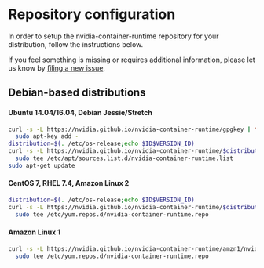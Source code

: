 # Repository configuration

In order to setup the nvidia-container-runtime repository for your distribution, follow the instructions below.

If you feel something is missing or requires additional information, please let us know by [filing a new issue](https://github.com/NVIDIA/nvidia-container-runtime/issues/new).

## Debian-based distributions

#### Ubuntu 14.04/16.04, Debian Jessie/Stretch

```bash
curl -s -L https://nvidia.github.io/nvidia-container-runtime/gpgkey | \
  sudo apt-key add -
distribution=$(. /etc/os-release;echo $ID$VERSION_ID)
curl -s -L https://nvidia.github.io/nvidia-container-runtime/$distribution/nvidia-container-runtime.list | \
  sudo tee /etc/apt/sources.list.d/nvidia-container-runtime.list
sudo apt-get update
```

#### CentOS 7, RHEL 7.4, Amazon Linux 2
```bash
distribution=$(. /etc/os-release;echo $ID$VERSION_ID)
curl -s -L https://nvidia.github.io/nvidia-container-runtime/$distribution/nvidia-container-runtime.repo | \
  sudo tee /etc/yum.repos.d/nvidia-container-runtime.repo
```

#### Amazon Linux 1
```bash
curl -s -L https://nvidia.github.io/nvidia-container-runtime/amzn1/nvidia-container-runtime.repo | \
  sudo tee /etc/yum.repos.d/nvidia-container-runtime.repo
```
